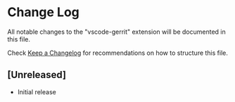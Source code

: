 # Change Log

All notable changes to the "vscode-gerrit" extension will be documented in this file.

Check [Keep a Changelog](http://keepachangelog.com/) for recommendations on how to structure this file.

## [Unreleased]

- Initial release